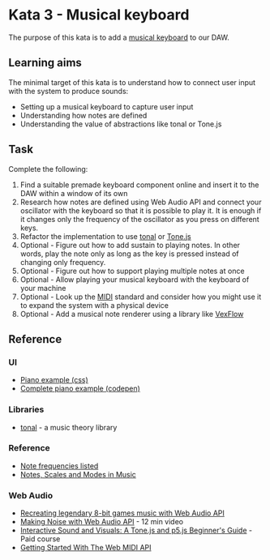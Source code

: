 # Kata 3 - Musical keyboard

The purpose of this kata is to add a [musical keyboard](https://en.wikipedia.org/wiki/Musical_keyboard) to our DAW.

## Learning aims

The minimal target of this kata is to understand how to connect user input with the system to produce sounds:

* Setting up a musical keyboard to capture user input
* Understanding how notes are defined
* Understanding the value of abstractions like tonal or Tone.js

## Task

Complete the following:

1. Find a suitable premade keyboard component online and insert it to the DAW within a window of its own
2. Research how notes are defined using Web Audio API and connect your oscillator with the keyboard so that it is possible to play it. It is enough if it changes only the frequency of the oscillator as you press on different keys.
3. Refactor the implementation to use [tonal](https://www.npmjs.com/package/tonal) or [Tone.js](https://tonejs.github.io/)
4. Optional - Figure out how to add sustain to playing notes. In other words, play the note only as long as the key is pressed instead of changing only frequency.
5. Optional - Figure out how to support playing multiple notes at once
6. Optional - Allow playing your musical keyboard with the keyboard of your machine
7. Optional - Look up the [MIDI](https://en.wikipedia.org/wiki/MIDI) standard and consider how you might use it to expand the system with a physical device
8. Optional - Add a musical note renderer using a library like [VexFlow](https://www.vexflow.com/)

## Reference

### UI

* [Piano example (css)](https://github.com/isbendiyarovanezrin/Piano)
* [Complete piano example (codepen)](https://codepen.io/gabrielcarol/pen/rGeEbY)

### Libraries

* [tonal](https://github.com/tonaljs/tonal) - a music theory library

### Reference

* [Note frequencies listed](https://pages.mtu.edu/~suits/notefreqs.html)
* [Notes, Scales and Modes in Music](https://deviantnoise.com/music-theory/notes-scales-modes/)

### Web Audio

* [Recreating legendary 8-bit games music with Web Audio API](https://codepen.io/gregh/post/recreating-legendary-8-bit-games-music-with-web-audio-api)
* [Making Noise with Web Audio API](https://sparkbox.com/foundry/chiptune_style_browser_generated_music_using_tone.js) - 12 min video
* [Interactive Sound and Visuals: A Tone.js and p5.js Beginner's Guide](https://musichackspace.org/product/interactive-sound-and-visuals-a-tone-js-and-p5-js-beginners-guide/) - Paid course
* [Getting Started With The Web MIDI API](https://www.smashingmagazine.com/2018/03/web-midi-api/)
